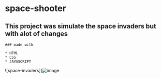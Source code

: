 # space-shooter

## This project was simulate the space invaders but with alot of changes 
    ### made with
    
    * HTML
    * CSS
    * JAVASCRIPT 
![space-invaders](![image](https://user-images.githubusercontent.com/86896821/146282773-f87c0344-01f4-4e07-8d6d-47d8092305a7.png)
